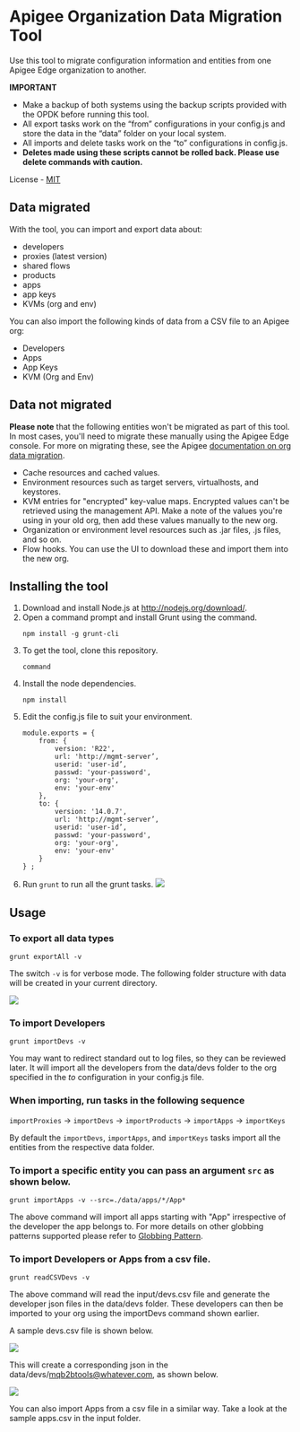 # Apigee Organization Data Migration Tool

Use this tool to migrate configuration information and entities from one Apigee Edge organization to another. 

**IMPORTANT**
- Make a backup of both systems using the backup scripts provided with the OPDK before running this tool.
- All export tasks work on the “from” configurations in your config.js and store the data in the “data” folder on your local system.
- All imports and delete tasks work on the “to” configurations in config.js. 
- **Deletes made using these scripts cannot be rolled back. Please use delete commands with caution.**

License -  [MIT](https://github.com/apigeecs/apigee-migrate-tool/blob/master/LICENSE) 

## Data migrated

With the tool, you can import and export data about:
- developers
- proxies (latest version)
- shared flows
- products
- apps
- app keys
- KVMs (org and env)

You can also import the following kinds of data from a CSV file to an Apigee org:
  - Developers
  - Apps
  - App Keys
  - KVM (Org and Env)

## Data not migrated

**Please note** that the following entities won't be migrated as part of this tool. In most cases, you'll need to migrate these manually using the Apigee Edge console. For more on migrating these, see the Apigee [documentation on org data migration](https://docs.apigee.com/api-services/content/migrating-data-apigee-trial-org).
 - Cache resources and cached values.
 - Environment resources such as target servers, virtualhosts, and keystores.
 - KVM entries for "encrypted" key-value maps. Encrypted values can't be retrieved using the management API. Make a note of the values you're using in your old org, then add these values manually to the new org.
 - Organization or environment level resources such as .jar files, .js files, and so on.
 - Flow hooks. You can use the UI to download these and import them into the new org.

## Installing the tool

1. Download and install Node.js at http://nodejs.org/download/.
1. Open a command prompt and install Grunt using the command.
    ```
    npm install -g grunt-cli
    ```
1. To get the tool, clone this repository.
    ```
    command
    ```
1. Install the node dependencies. 
    ```
    npm install
    ```
1. Edit the config.js file to suit your environment.
    ```
    module.exports = {
        from: {
            version: 'R22',
            url: 'http://mgmt-server’,
            userid: 'user-id’,
            passwd: 'your-password',
            org: 'your-org',
            env: 'your-env'
        },
        to: {
            version: '14.0.7',
            url: 'http://mgmt-server’,
            userid: 'user-id’,
            passwd: 'your-password',
            org: 'your-org',
            env: 'your-env'
        }
    } ;
    ```
1. Run `grunt` to run all the grunt tasks.
   ![](https://github.com/shahbagdadi/apigee-migrate-tool/blob/master/image/tasks.png)


## Usage

### To export all data types 
```
grunt exportAll -v
```	
The switch `-v` is for verbose mode. The following folder structure with data will be created in your current directory.

 ![](https://github.com/shahbagdadi/apigee-migrate-tool/blob/master/image/export.png)


### To import Developers

```
grunt importDevs -v 
```

You may want to redirect standard out to log files, so they can be reviewed later. It will import all the developers from the data/devs folder to the org specified in the *to* configuration in your config.js file.

### When importing, run tasks in the following sequence

 `importProxies` -> `importDevs` -> `importProducts` -> `importApps` -> `importKeys`

By default the `importDevs`, `importApps`, and `importKeys` tasks import all the entities from the respective data folder. 

### To import a specific entity you can pass an argument `src` as shown below.

```
grunt importApps -v --src=./data/apps/*/App*
```
	
The above command will import all apps starting with "App" irrespective of the developer the app belongs to. 
For more details on other globbing patterns supported please refer to [Globbing Pattern](http://gruntjs.com/configuring-tasks#globbing-patterns).

### To import Developers or Apps from a csv file.

```
grunt readCSVDevs -v 
```

The above command will read the input/devs.csv file and generate the developer json files in the data/devs folder. These developers can then be imported to your org using the importDevs command shown earlier. 

A sample devs.csv file is shown below.

![](https://github.com/shahbagdadi/apigee-migrate-tool/blob/master/image/devs_csv.png)

This will create a corresponding json in the data/devs/mqb2btools@whatever.com, as shown below.

![](https://github.com/shahbagdadi/apigee-migrate-tool/blob/master/image/dev_json.png)

You can also import Apps from a csv file in a similar way. Take a look at the sample apps.csv in the input folder.
